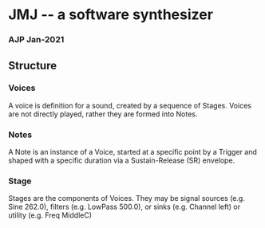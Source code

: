# JMJ -- a software synthesizer
### AJP Jan-2021

## Structure 

### Voices

A voice is definition for a sound, created by a sequence of Stages. Voices are not directly played, rather they are formed into Notes.

### Notes

A Note is an instance of a Voice, started at a specific point by a Trigger and shaped with a specific duration via a Sustain-Release (SR) envelope.

### Stage

Stages are the components of Voices. They may be signal sources (e.g. Sine 262.0), filters (e.g. LowPass 500.0), or sinks (e.g. Channel left) or utility (e.g. Freq MiddleC)
